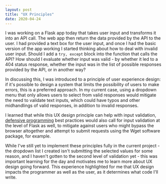 ```yaml
---
layout: post
title: "UX Principles"
date: 2020-04-24
---
```


I was working on a Flask app today that takes user input and transforms it into an API call. The web app then return the data provided by the API to the user. I had provided a text box for the user input, and once I had the basic version of the app working I started thinking about how to deal with invalid user input. Should I add a `try, except` block into the function that calls the API? How should I evaluate whether input was valid - by whether it led to a 404 status response, whether the input was in the list of possible responses provided by the API, or in another way? 

In discussing this, I was introduced to a principle of user experience design: if it's possible to design a system that limits the possibility of users to make errors, this is a preferred approach. In my current case, using a dropdown menu that only allows users to select from valid responses would mitigate the need to validate text inputs, which could have typos and other midhandlings of valid responses, in addition to invalid responses. 

I learned that while this UX design principle can help with input validation, [defensive programming](https://en.wikipedia.org/wiki/Defensive_programming) best practices would also call for input validation at the level of Flask as well, to mitigate against users who might bypass the browser altogether and attempt to submit requests using the Wget software package, for example. 

While I've still yet to implement these principles fully in the current project - the dropdown list I created isn't submitting the selected values for some reason, and I haven't gotten to the second level of validation yet - this was important learning for the day and motivates me to learn more about UX design going forward. This experience highlighted for me that UX design impacts the programmer as well as the user, as it determines what code I'll write.  